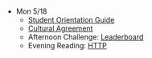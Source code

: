 #
* Mon 5/18
  - [Student Orientation Guide](https://learn.launchacademy.com/lessons/student-orientation-guide)
  - <a href="www.google.com" target="_blank">Cultural Agreement</a>
  - Afternoon Challenge: [Leaderboard](https://learn.launchacademy.com/lessons/leaderboard)
  - Evening Reading: [HTTP](https://learn.launchacademy.com/lessons/http)
